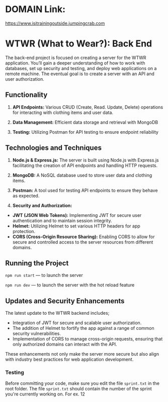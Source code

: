 # DOMAIN Link:
https://www.isitrainingoutside.jumpingcrab.com 

# WTWR (What to Wear?): Back End
The back-end project is focused on creating a server for the WTWR application. You’ll gain a deeper understanding of how to work with databases, set up security and testing, and deploy web applications on a remote machine. The eventual goal is to create a server with an API and user authorization.

## Functionality
1. **API Endpoints:** Various CRUD (Create, Read. Update, Delete) operations for interacting with clothing items and user data.

2. **Data Management:** Efficient data storage and retrieval with MongoDB

3. **Testing:** Utilizing Postman for API testing to ensure endpoint reliability

## Technologies and Techniques
1. **Node.js & Express.js:** The server is built using Node.js with Express.js facilitating the creation of API endpoints and handling HTTP requests.

2. **MongoDB:** A NoSQL database used to store user data and clothing items.

3. **Postman:** A tool used for testing API endpoints to ensure they behave as expected.

4. **Security and Authorization:**
  - **JWT (JSON Web Tokens):** Implementing JWT for secure user authentication and to maintain session integrity.
  - **Helmet:**  Utilizing Helmet to set various HTTP headers for app protection.
  - **CORS (Cross-Origin Resource Sharing):** Enabling CORS to allow for secure and controlled access to the server resources from different domains.


## Running the Project
`npm run start` — to launch the server 

`npm run dev` — to launch the server with the hot reload feature

## Updates and Security Enhancements
The latest update to the WTWR backend includes;

- Integration of JWT for secure and scalable user authorization.
- The addition of Helmet to fortify the app against a range of common security vulnerabilities.
- Implementation of CORS to manage cross-origin requests, ensuring that only authorized domains can interact with the API.

These enhancements not only make the server more secure but also align with industry best practices for web application development.

### Testing
Before committing your code, make sure you edit the file `sprint.txt` in the root folder. The file `sprint.txt` should contain the number of the sprint you're currently working on. For ex. 12
